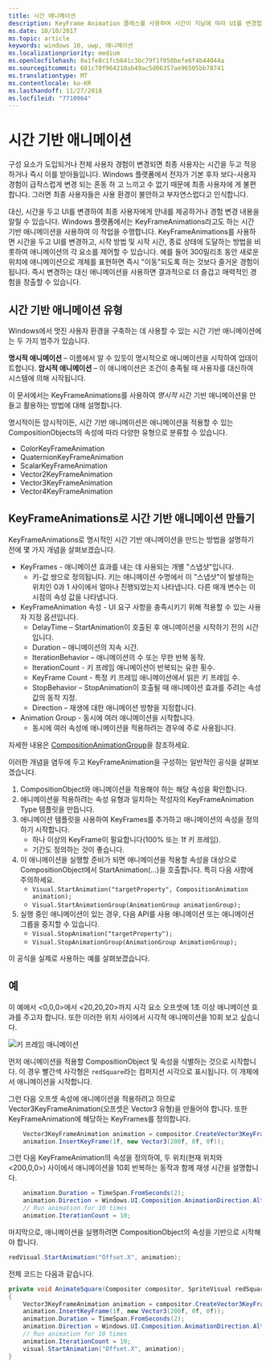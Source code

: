 ```yaml
---
title: 시간 애니메이션
description: KeyFrame Animation 클래스를 사용하여 시간이 지남에 따라 UI를 변경합니다.
ms.date: 10/10/2017
ms.topic: article
keywords: windows 10, uwp, 애니메이션
ms.localizationpriority: medium
ms.openlocfilehash: 0a1fe8c1fcb641c3bc79f1f058befe6f4b44044a
ms.sourcegitcommit: 681c70f964210ab49ac5d06357ae96505bb78741
ms.translationtype: MT
ms.contentlocale: ko-KR
ms.lasthandoff: 11/27/2018
ms.locfileid: "7710964"
---
```

# <a name="time-based-animations"></a>시간 기반 애니메이션

구성 요소가 도입되거나 전체 사용자 경험이 변경되면 최종 사용자는 시간을 두고 적응하거나 즉시 이를 받아들입니다. Windows 플랫폼에서 전자가 기본 후자 보다-사용자 경험이 급작스럽게 변경 되는 혼동 하 고 느끼고 수 없기 때문에 최종 사용자에 게 불편 합니다. 그러면 최종 사용자들은 사용 환경이 불안하고 부자연스럽다고 인식합니다.

대신, 시간을 두고 UI를 변경하여 최종 사용자에게 안내를 제공하거나 경험 변경 내용을 알릴 수 있습니다. Windows 플랫폼에서는 KeyFrameAnimations라고도 하는 시간 기반 애니메이션을 사용하여 이 작업을 수행합니다. KeyFrameAnimations를 사용하면 시간을 두고 UI를 변경하고, 시작 방법 및 시작 시간, 종료 상태에 도달하는 방법을 비롯하여 애니메이션의 각 요소를 제어할 수 있습니다. 예를 들어 300밀리초 동안 새로운 위치에 애니메이션으로 개체를 표현하면 즉시 "이동"되도록 하는 것보다 즐거운 경험이 됩니다. 즉시 변경하는 대신 애니메이션을 사용하면 결과적으로 더 즐겁고 매력적인 경험을 창출할 수 있습니다.

## <a name="types-of-time-based-animations"></a>시간 기반 애니메이션 유형

Windows에서 멋진 사용자 환경을 구축하는 데 사용할 수 있는 시간 기반 애니메이션에는 두 가지 범주가 있습니다.

**명시적 애니메이션** – 이름에서 알 수 있듯이 명시적으로 애니메이션을 시작하여 업데이트합니다.
**암시적 애니메이션** – 이 애니메이션은 조건이 충족될 때 사용자를 대신하여 시스템에 의해 시작됩니다.

이 문서에서는 KeyFrameAnimations를 사용하여 _명시적_ 시간 기반 애니메이션을 만들고 활용하는 방법에 대해 설명합니다.

명시적이든 암시적이든, 시간 기반 애니메이션은 애니메이션을 적용할 수 있는 CompositionObjects의 속성에 따라 다양한 유형으로 분류할 수 있습니다.

- ColorKeyFrameAnimation
- QuaternionKeyFrameAnimation
- ScalarKeyFrameAnimation
- Vector2KeyFrameAnimation
- Vector3KeyFrameAnimation
- Vector4KeyFrameAnimation

## <a name="create-time-based-animations-with-keyframeanimations"></a>KeyFrameAnimations로 시간 기반 애니메이션 만들기

KeyFrameAnimations로 명시적인 시간 기반 애니메이션을 만드는 방법을 설명하기 전에 몇 가지 개념을 살펴보겠습니다.

- KeyFrames - 애니메이션 효과를 내는 데 사용되는 개별 "스냅샷"입니다.
  - 키-값 쌍으로 정의됩니다. 키는 애니메이션 수명에서 이 "스냅샷"이 발생하는 위치인 0과 1 사이에서 얼마나 진행되었는지 나타냅니다. 다른 매개 변수는 이 시점의 속성 값을 나타냅니다.
- KeyFrameAnimation 속성 - UI 요구 사항을 충족시키기 위해 적용할 수 있는 사용자 지정 옵션입니다.
  - DelayTime – StartAnimation이 호출된 후 애니메이션을 시작하기 전의 시간입니다.
  - Duration – 애니메이션의 지속 시간.
  - IterationBehavior – 애니메이션의 수 또는 무한 반복 동작.
  - IterationCount - 키 프레임 애니메이션이 반복되는 유한 횟수.
  - KeyFrame Count - 특정 키 프레임 애니메이션에서 읽은 키 프레임 수.
  - StopBehavior – StopAnimation이 호출될 때 애니메이션 효과를 주려는 속성 값의 동작 지정.
  - Direction – 재생에 대한 애니메이션 방향을 지정합니다.
- Animation Group - 동시에 여러 애니메이션을 시작합니다.
  - 동시에 여러 속성에 애니메이션을 적용하려는 경우에 주로 사용됩니다.

자세한 내용은 [CompositionAnimationGroup](https://docs.microsoft.com/uwp/api/windows.ui.composition.compositionanimationgroup)을 참조하세요.

이러한 개념을 염두에 두고 KeyFrameAnimation을 구성하는 일반적인 공식을 살펴보겠습니다.

1. CompositionObject와 애니메이션을 적용해야 하는 해당 속성을 확인합니다.
1. 애니메이션을 적용하려는 속성 유형과 일치하는 작성자의 KeyFrameAnimation Type 템플릿을 만듭니다.
1. 애니메이션 템플릿을 사용하여 KeyFrames를 추가하고 애니메이션의 속성을 정의하기 시작합니다.
    - 하나 이상의 KeyFrame이 필요합니다(100% 또는 1f 키 프레임).
    - 기간도 정의하는 것이 좋습니다.
1. 이 애니메이션을 실행할 준비가 되면 애니메이션을 적용할 속성을 대상으로 CompositionObject에서 StartAnimation(...)을 호출합니다. 특히 다음 사항에 주의하세요.
    - `Visual.StartAnimation("targetProperty", CompositionAnimation animation);`
    - `Visual.StartAnimationGroup(AnimationGroup animationGroup);`
1. 실행 중인 애니메이션이 있는 경우, 다음 API를 사용 애니메이션 또는 애니메이션 그룹을 중지할 수 있습니다.
    - `Visual.StopAnimation("targetProperty");`
    - `Visual.StopAnimationGroup(AnimationGroup AnimationGroup);`

이 공식을 실제로 사용하는 예를 살펴보겠습니다.

## <a name="example"></a>예

이 예에서 <0,0,0>에서 <20,20,20>까지 시각 요소 오프셋에 1초 이상 애니메이션 효과를 주고자 합니다. 또한 이러한 위치 사이에서 시각적 애니메이션을 10회 보고 싶습니다.

![키 프레임 애니메이션](images/animation/animated-rectangle.gif)

먼저 애니메이션을 적용할 CompositionObject 및 속성을 식별하는 것으로 시작합니다. 이 경우 빨간색 사각형은 `redSquare`라는 컴퍼지션 시각으로 표시됩니다. 이 개체에서 애니메이션을 시작합니다.

그런 다음 오프셋 속성에 애니메이션을 적용하려고 하므로 Vector3KeyFrameAnimation(오프셋은 Vector3 유형)을 만들어야 합니다. 또한 KeyFrameAnimation에 해당하는 KeyFrames를 정의합니다.

```csharp
    Vector3KeyFrameAnimation animation = compositor.CreateVector3KeyFrameAnimation();
    animation.InsertKeyFrame(1f, new Vector3(200f, 0f, 0f));
```

그런 다음 KeyFrameAnimation의 속성을 정의하여, 두 위치(현재 위치와 <200,0,0>) 사이에서 애니메이션을 10회 반복하는 동작과 함께 재생 시간을 설명합니다.

```csharp
    animation.Duration = TimeSpan.FromSeconds(2);
    animation.Direction = Windows.UI.Composition.AnimationDirection.Alternate;
    // Run animation for 10 times
    animation.IterationCount = 10;
```

마지막으로, 애니메이션을 실행하려면 CompositionObject의 속성을 기반으로 시작해야 합니다.

```csharp
redVisual.StartAnimation("Offset.X", animation);
```

전체 코드는 다음과 같습니다.

```csharp
private void AnimateSquare(Compositor compositor, SpriteVisual redSquare)
{ 
    Vector3KeyFrameAnimation animation = compositor.CreateVector3KeyFrameAnimation();
    animation.InsertKeyFrame(1f, new Vector3(200f, 0f, 0f));
    animation.Duration = TimeSpan.FromSeconds(2);
    animation.Direction = Windows.UI.Composition.AnimationDirection.Alternate;
    // Run animation for 10 times
    animation.IterationCount = 10;
    visual.StartAnimation("Offset.X", animation);
} 
```
